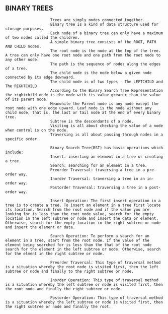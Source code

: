 ## BINARY TREES
                        Trees are simply nodes connected together.
                        Binary tree is a kind of data structure used for storage purposes.
                        Each node of a binary tree can only have a maximum of two nodes called the children.
                        A simple binary tree consists of the ROOT, PATH AND CHILD nodes.
                        The root node is the node at the top of the tree. A tree can only have one root node and one path from the root node to any other node.
                        The path is the sequence of nodes along the edges of a tree.
                        The child node is the node below a given node connected by its edge downward.
                        The child node is of two types - The LEFTCHILD and The RIGHTCHILD.
                        According to the Binary Search Tree Representation the rightchild node is the node with its value greater than the value of its parent node.
                        Meanwhile the Parent node is any node except the root node with one edge upward. Leaf node is the node without any child node, that is, the last or tail node at the end of every binary tree.
                        Subtree is the descendants of a node.
                        Visiting is all about checking the value of a node when control is on the node.
                        Traversing is all about passing through nodes in a specific order.

                        Binary Search Tree(BST) has basic operations which include:
                        Insert: inserting an element in a tree or creating a tree.
                        Search: searching for an element in a tree.
                        Preorder Traversal: traversing a tree in a pre-order way.
                        Inorder Traversal: traversing a tree in an in-order way.
                        Postorder Traversal: traversing a tree in a post-order way.

                        Insert Operation: The first insert operation in a tree is to create a tree. To insert an element in a tree first locate its location. Search from the root node and if the value you are looking for is less than the root node value, search for the empty location in the left subtree or node and insert the data or element. Otherwise, search for the empty location in the right subtree or node and insert the element or data.

                        Search Operation: To perform a search for an element in a tree, start from the root node. If the value of the element being searched for is less than the that of the root node search for the element in the left subtree or node. Otherwise, search for the elment in the right subtree or node.

                        Preorder Traversal: This type of traversal method is a situation whereby the root node is visited first, then the left subtree or node and finally to the right subtree or node.

                        Inorder Operation: This type of traversal method is a situation whereby the left subtree or node is visited first, then the root node and finally the right subtree or node.

                        Postorder Operation: This type of traversal method is a situation whereby the left subtree or node is visited first, then the right subtree or node and finally the root.
